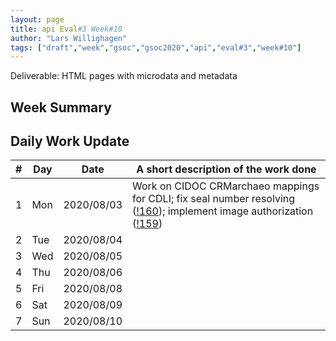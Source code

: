 ```yaml
---
layout: page
title: api Eval#3 Week#10
author: "Lars Willighagen"
tags: ["draft","week","gsoc","gsoc2020","api","eval#3","week#10"]
---
```


Deliverable: HTML pages with microdata and metadata

## Week Summary



## Daily Work Update

| # | Day | Date       | A short description of the work done |
|---|-----|------------|--------------------------------------|
| 1 | Mon | 2020/08/03 | Work on CIDOC CRMarchaeo mappings for CDLI; fix seal number resolving ([!160](https://gitlab.com/cdli/framework/-/merge_requests/160)); implement image authorization ([!159](https://gitlab.com/cdli/framework/-/merge_requests/159)) |
| 2 | Tue | 2020/08/04 |  |
| 3 | Wed | 2020/08/05 |  |
| 4 | Thu | 2020/08/06 |  |
| 5 | Fri | 2020/08/08 |  |
| 6 | Sat | 2020/08/09 |  |
| 7 | Sun | 2020/08/10 |  |
